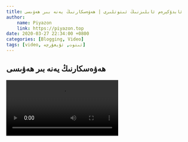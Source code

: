 ```yaml
---
title: ئابدۇكېرەم ئابلىزنىڭ ئىتوتلىرى | ھەۋەسكارنىڭ يەنە بىر ھەۋىسى
author:
    name: Piyazon
    link: https://piyazon.top
date: 2020-03-27 22:34:00 +0800
categories: [Blogging, Video]
tags: [video, ئىتوت, ئۇيغۇرچە]
---
```


<style>
  @import url(/assets/css/uyghur.css);
</style>



<!-- 4 -->
<h2 class="sub-title">
  ھەۋەسكارنىڭ يەنە بىر ھەۋىسى
</h2>
<video id="player"  class="weixin_video" playsinline controls
  data-poster="https://git.lug.ustc.edu.cn/flame3/images/-/raw/main/old-salon/abdu/0-3.jpg"
  wxv="wxv_1267655505183473665" src="">
</video>


